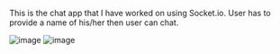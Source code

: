 This is the chat app that I have worked on using Socket.io. 
User has to provide a name of his/her then user can chat.

![image](https://user-images.githubusercontent.com/46574484/220648293-47499a2e-d5d4-4a06-8f97-0c7fbdd36f06.png)
![image](https://user-images.githubusercontent.com/46574484/220650155-e88eecd8-3da9-44fe-9188-08c261dd39a0.png)

